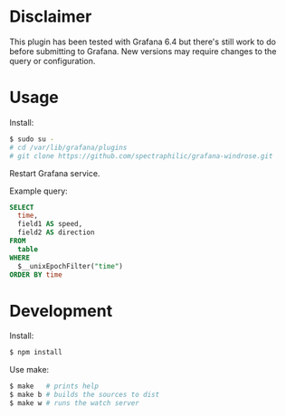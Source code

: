 # Disclaimer

This plugin has been tested with Grafana 6.4 but there's still work to do
before submitting to Grafana. New versions may require changes to the query or
configuration.

# Usage

Install:

```sh
$ sudo su -
# cd /var/lib/grafana/plugins
# git clone https://github.com/spectraphilic/grafana-windrose.git
```

Restart Grafana service.

Example query:

```sql
SELECT
  time,
  field1 AS speed,
  field2 AS direction
FROM
  table
WHERE
  $__unixEpochFilter("time")
ORDER BY time
```

# Development

Install:

```sh
$ npm install
```

Use make:

```sh
$ make   # prints help
$ make b # builds the sources to dist
$ make w # runs the watch server
```
